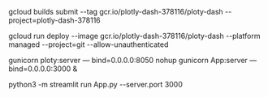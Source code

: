 gcloud builds submit --tag gcr.io/plotly-dash-378116/ploty-dash  --project=plotly-dash-378116

gcloud run deploy --image gcr.io/plotly-dash-378116/ploty-dash --platform managed  --project=git --allow-unauthenticated

gunicorn ploty:server — bind=0.0.0.0:8050
nohup gunicorn App:server — bind=0.0.0.0:3000 &

python3 -m streamlit run App.py --server.port 3000